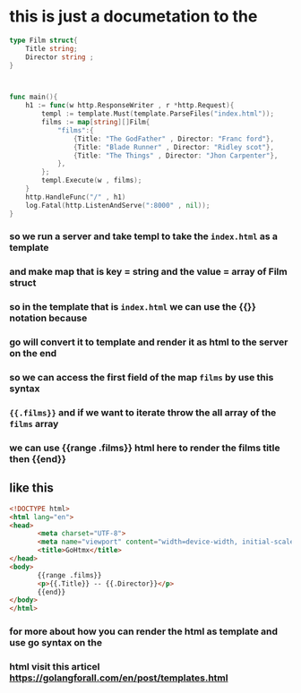 # this is just a documetation to the



```go
type Film struct{
	Title string;
	Director string ;
}



func main(){
	h1 := func(w http.ResponseWriter , r *http.Request){
		templ := template.Must(template.ParseFiles("index.html"));
		films := map[string][]Film{
			"films":{
				{Title: "The GodFather" , Director: "Franc ford"},
				{Title: "Blade Runner" , Director: "Ridley scot"},
				{Title: "The Things" , Director: "Jhon Carpenter"},
			},
		};
		templ.Execute(w , films);
	}
	http.HandleFunc("/" , h1)
	log.Fatal(http.ListenAndServe(":8000" , nil));
}
```

### so we run a server and take templ to take the `index.html` as a template
### and make map that is key  = string and the value = array of Film struct
### so in the template that is `index.html` we can use the {{}} notation because
### go will convert it to template and render it as html to the server on the end
### so we can access the first field of the map `films` by use this syntax 
### `{{.films}}`  and if we want to iterate throw the all array of the `films` array
### we can use {{range .films}} html here to render the films title then {{end}}

## like this 

```html 
<!DOCTYPE html>
<html lang="en">
<head>
       <meta charset="UTF-8">
       <meta name="viewport" content="width=device-width, initial-scale=1.0">
       <title>GoHtmx</title>
</head>
<body>
       {{range .films}}
       <p>{{.Title}} -- {{.Director}}</p>
       {{end}}
</body>
</html>
```

### for more about how you can render the html as template and use go syntax on the 
### html visit this articel https://golangforall.com/en/post/templates.html

